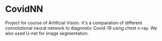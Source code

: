 # CovidNN
Project for course of Artificial Vision.
It's a comparation of different convolutional neural network to diagnostic Covid-19 using chest x-ray. We also used U-net for image segmentation.

